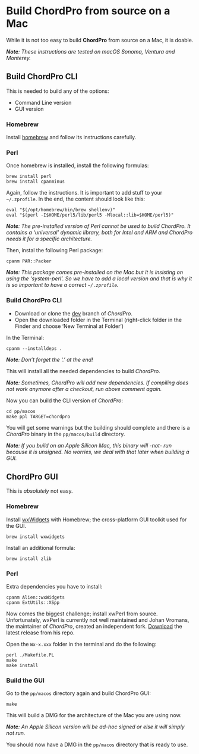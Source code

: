 # Build ChordPro from source on a Mac

While it is not too easy to build **ChordPro** from source on a Mac, it is doable.

***Note**: These instructions are tested on macOS Sonoma, Ventura and Monterey.*

## Build ChordPro CLI

This is needed to build any of the options:

- Command Line version
- GUI version

### Homebrew

Install [homebrew](https://brew.sh) and follow its instructions carefully.

### Perl

Once homebrew is installed, install the following formulas:

	brew install perl
	brew install cpanminus

Again, follow the instructions. It is important to add stuff to your `~/.zprofile`. In the end, the content should look like this:

	eval "$(/opt/homebrew/bin/brew shellenv)"
	eval "$(perl -I$HOME/perl5/lib/perl5 -Mlocal::lib=$HOME/perl5)"

***Note**: The pre-installed version of Perl cannot be used to build ChordPro. It contains a ‘universal’ dynamic library, both for Intel and ARM and ChordPro needs it for a specific architecture.*

Then, instal the following Perl package:

	cpanm PAR::Packer

***Note**: This package comes pre-installed on the Mac but it is insisting on using the ‘system-perl’. So we have to add a local version and that is why it is so important to have a correct `~/.zprofile`.*

### Build ChordPro CLI
	
- Download or clone the [dev](https://github.com/ChordPro/chordpro/tree/dev) branch of *ChordPro*.
- Open the downloaded folder in the Terminal (right-click folder in the Finder and choose ‘New Terminal at Folder’)

In the Terminal:

	cpanm --installdeps .

***Note**: Don’t forget the ‘.’ at the end!*

This will install all the needed dependencies to build *ChordPro*.

***Note**: Sometimes, ChordPro will add new dependencies. If compiling does not work anymore after a checkout, run above comment again.*

Now you can build the CLI version of *ChordPro*:

	cd pp/macos
	make ppl TARGET=chordpro
	
You will get some warnings but the building should complete and there is a *ChordPro* binary in the `pp/macos/build` directory.

***Note**: If you build on an Apple Silicon Mac, this binary will -not- run because it is unsigned. No worries, we deal with that later when building a GUI.*

## ChordPro GUI

This is *absolutely* not easy.

### Homebrew

Install [wxWidgets](https://www.wxwidgets.org) with Homebrew; the cross-platform GUI toolkit used for the GUI.

	brew install wxwidgets

Install an additional formula:

	brew install zlib
	
### Perl

Extra dependencies you have to install:

	cpanm Alien::wxWidgets
	cpanm ExtUtils::XSpp

Now comes the biggest challenge; install xwPerl from source. Unfortunately, wxPerl is currently not well maintained and Johan Vromans, the maintainer of *ChordPro*, created an independent fork. [Download](https://github.com/sciurius/wxPerl) the latest release from his repo.

Open the `Wx-x.xxx` folder in the terminal and do the following:

	perl ./Makefile.PL
	make
	make install
	
### Build the GUI
	
Go to the `pp/macos` directory again and build ChordPro GUI:

	make
	
This will build a DMG for the architecture of the Mac you are using now.

***Note**: An Apple Silicon version will be ad-hoc signed or else it will simply not run.*

You should now have a DMG in the `pp/macos` directory that is ready to use.


